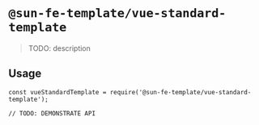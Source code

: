 # `@sun-fe-template/vue-standard-template`

> TODO: description

## Usage

```
const vueStandardTemplate = require('@sun-fe-template/vue-standard-template');

// TODO: DEMONSTRATE API
```
